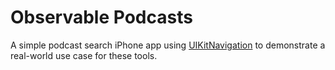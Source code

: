 # Observable Podcasts

A simple podcast search iPhone app using [UIKitNavigation](https://github.com/pointfreeco/swift-navigation) to demonstrate a real-world use case for these tools.
